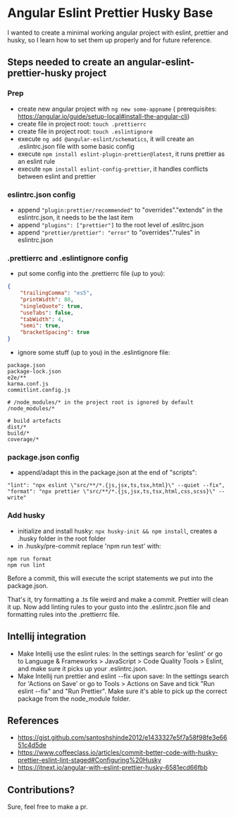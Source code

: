 # Angular Eslint Prettier Husky Base

I wanted to create a minimal working angular project with eslint, prettier and husky, so I learn how to set them up
properly and
for future reference.

## Steps needed to create an angular-eslint-prettier-husky project

### Prep

- create new angular project with `ng new some-appname` (
  prerequisites: https://angular.io/guide/setup-local#install-the-angular-cli)
- create file in project root: `touch .prettierrc`
- create file in project root: `touch .eslintignore`
- execute `ng add @angular-eslint/schematics`, it will create an .eslintrc.json file with some basic config
- execute `npm install eslint-plugin-prettier@latest`, it runs prettier as an eslint rule
- execute `npm install eslint-config-prettier`, it handles conflicts between eslint and prettier

### eslintrc.json config

- append `"plugin:prettier/recommended"` to "overrides"."extends" in the eslintrc.json, it needs to be the last item
- append `"plugins": ["prettier"]` to the root level of .eslitrc.json
- append `"prettier/prettier": "error"` to "overrides"."rules" in eslintrc.json

### .prettierrc and .eslintignore config

- put some config into the .prettierrc file (up to you):

```json
{
    "trailingComma": "es5",
    "printWidth": 80,
    "singleQuote": true,
    "useTabs": false,
    "tabWidth": 4,
    "semi": true,
    "bracketSpacing": true
}
```

- ignore some stuff (up to you) in the .eslintignore file:

```
package.json
package-lock.json
e2e/**
karma.conf.js
commitlint.config.js

# /node_modules/* in the project root is ignored by default
/node_modules/*

# build artefacts
dist/*
build/*
coverage/*
```

### package.json config

- append/adapt this in the package.json at the end of "scripts":

```
"lint": "npx eslint \"src/**/*.{js,jsx,ts,tsx,html}\" --quiet --fix",
"format": "npx prettier \"src/**/*.{js,jsx,ts,tsx,html,css,scss}\" --write"
```

### Add husky

- initialize and install husky: `npx husky-init && npm install`, creates a .husky folder in the root folder
- in .husky/pre-commit replace 'npm run test' with:

```
npm run format
npm run lint
```

Before a commit, this will execute the script statements we put into the package.json.

That's it, try formatting a .ts file weird and make a commit. Prettier will clean it up.
Now add linting rules to your gusto into the .eslintrc.json file and formatting rules into the .prettierrc file.

## Intellij integration

- Make Intellij use the eslint rules: In the settings search for 'eslint' or go to Language & Frameworks > JavaScript >
  Code Quality Tools > Eslint, and make sure it picks up your .eslintrc.json.
- Make Intellij run prettier and eslint --fix upon save: In the settings search for 'Actions on Save' or go to Tools >
  Actions on Save and tick "Run eslint --fix" and "Run Prettier". Make sure it's able to pick up the correct package
  from the node_module folder.

## References

- https://gist.github.com/santoshshinde2012/e1433327e5f7a58f98fe3e6651c4d5de
- https://www.coffeeclass.io/articles/commit-better-code-with-husky-prettier-eslint-lint-staged#Configuring%20Husky
- https://itnext.io/angular-with-eslint-prettier-husky-6581ecd66fbb

## Contributions?

Sure, feel free to make a pr.

